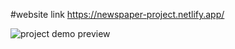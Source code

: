 #website link
https://newspaper-project.netlify.app/

<img src="./demo/demo.gif" title="project demo preview" />